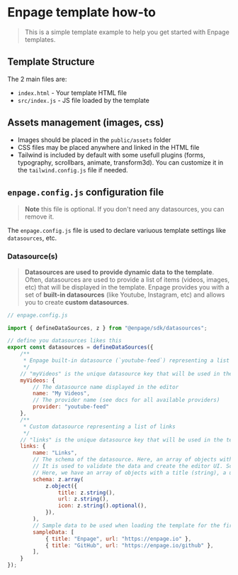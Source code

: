 # Enpage template how-to

> This is a simple template example to help you get started with Enpage templates.

## Template Structure

The 2 main files are:

- `index.html` - Your template HTML file
- `src/index.js` - JS file loaded by the template

## Assets management (images, css)

- Images should be placed in the `public/assets` folder
- CSS files may be placed anywhere and linked in the HTML file
- Tailwind is included by default with some usefull plugins (forms, typography, scrollbars, animate, transform3d). 
You can customize it in the `tailwind.config.js` file if needed.

## `enpage.config.js` configuration file

> **Note**
> this file is optional. If you don't need any datasources, you can remove it.


The `enpage.config.js` file is used to declare variuous template settings like `datasources`, etc.


### Datasource(s)

> **Datasources are used to provide dynamic data to the template**. Often, datasources are used to provide a list of items (videos, images, etc) that will be displayed in the template. Enpage provides you with a set of **built-in datasources** (like Youtube, Instagram, etc) and allows you to create **custom datasources**.

```javascript
// enpage.config.js

import { defineDataSources, z } from "@enpage/sdk/datasources";

// define you datasources likes this
export const datasources = defineDataSources({
    /**
     * Enpage built-in datasource (`youtube-feed`) representing a list of videos from Youtube
     */
    // "myVideos" is the unique datasource key that will be used in the template
    myVideos: {                     
        // The datasource name displayed in the editor
        name: "My Videos",      
        // The provider name (see docs for all available providers)    
        provider: "youtube-feed"
    },
    /**
     * Custom datasource representing a list of links
     */
    // "links" is the unique datasource key that will be used in the template
    links: {
        name: "Links",          
        // The schema of the datasource. Here, an array of objects with a title and a url.
        // It is used to validate the data and create the editor UI. Schema are declared using zod (https://zod.dev/).
        // Here, we have an array of objects with a title (string), a url (string) and an optional icon (string).
        schema: z.array(
            z.object({
                title: z.string(),
                url: z.string(),
                icon: z.string().optional(),
            }),
        ),
        // Sample data to be used when loading the template for the first time
        sampleData: [
            { title: "Enpage", url: "https://enpage.io" },
            { title: "GitHub", url: "https://enpage.io/github" },
        ],
    }
});

```